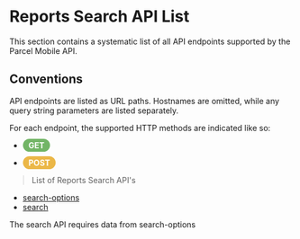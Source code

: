 # Reports Search API List

This section contains a systematic list of all API endpoints
supported by the Parcel Mobile API.

## Conventions

API endpoints are listed as URL paths. Hostnames are omitted,
while any query string parameters are listed separately.

For each endpoint, the supported HTTP methods are indicated like so:

  * <span style="background-color: #72b566; font-weight: bold; color: #ffffff; padding: 3px 10px; border-radius: 14px;">GET</span>
  
  * <span style="background-color: #ebb747; font-weight: bold; color: #ffffff; padding: 3px 10px; border-radius: 14px;">POST</span>

> List of Reports Search API's
* [search-options](reports/search-options.md)
* [search](reports/search.md)

The search API requires data from search-options